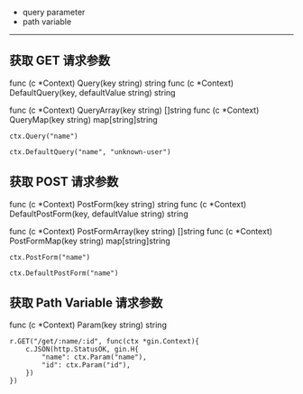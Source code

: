 * query parameter
* path variable

---

## 获取 GET 请求参数

func (c *Context) Query(key string) string
func (c *Context) DefaultQuery(key, defaultValue string) string

func (c *Context) QueryArray(key string) []string
func (c *Context) QueryMap(key string) map[string]string

```
ctx.Query("name")

ctx.DefaultQuery("name", "unknown-user")
```

## 获取 POST 请求参数

func (c *Context) PostForm(key string) string
func (c *Context) DefaultPostForm(key, defaultValue string) string

func (c *Context) PostFormArray(key string) []string
func (c *Context) PostFormMap(key string) map[string]string

```
ctx.PostForm("name")

ctx.DefaultPostForm("name")
```

## 获取 Path Variable 请求参数

func (c *Context) Param(key string) string

```
r.GET("/get/:name/:id", func(ctx *gin.Context){
    c.JSON(http.StatusOK, gin.H{
        "name": ctx.Param("name"),
        "id": ctx.Param("id"),
    })
})
```
